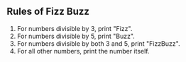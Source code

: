 ## Rules of Fizz Buzz

1. For numbers divisible by 3, print "Fizz".
2. For numbers divisible by 5, print "Buzz".
3. For numbers divisible by both 3 and 5, print "FizzBuzz".
4. For all other numbers, print the number itself.